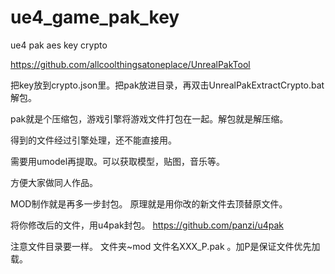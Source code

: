 # ue4_game_pak_key
ue4 pak aes key crypto

https://github.com/allcoolthingsatoneplace/UnrealPakTool

把key放到crypto.json里。把pak放进目录，再双击UnrealPakExtractCrypto.bat解包。

pak就是个压缩包，游戏引擎将游戏文件打包在一起。解包就是解压缩。

得到的文件经过引擎处理，还不能直接用。

需要用umodel再提取。可以获取模型，贴图，音乐等。

方便大家做同人作品。

MOD制作就是再多一步封包。
原理就是用你改的新文件去顶替原文件。

将你修改后的文件，用u4pak封包。
https://github.com/panzi/u4pak

注意文件目录要一样。
文件夹~mod
文件名XXX_P.pak 。加P是保证文件优先加载。
